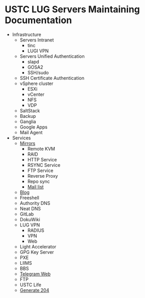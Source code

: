 # USTC LUG Servers Maintaining Documentation



* Infrastructure
  * Servers Intranet
    * tinc
    * LUGI VPN
  * Servers Unified Authentication
    * slapd
    * GOSA2
    * SSH/sudo
  * SSH Certificate Authentication
  * vSphere cluster
    * ESXi
    * vCenter
    * NFS
    * VDP
  * SaltStack
  * Backup
  * Ganglia
  * Google Apps
  * Mail Agent
* Services
  * [Mirrors](mirrors/README.md)
    * Remote KVM
    * RAID
    * HTTP Service
    * RSYNC Service
    * FTP Service
    * Reverse Proxy
    * Repo sync
    * [Mail list](mirrors/mail-list.md)
  * [Blog](https://git.ustclug.org/ustc-blog/ustc-blog/wikis/home)
  * Freeshell
  * Authority DNS
  * Neat DNS
  * GitLab
  * DokuWiki
  * LUG VPN
    * RADIUS
    * VPN
    * Web
  * Light Accelerator
  * GPG Key Server
  * PXE
  * LIIMS
  * BBS
  * [Telegram Web](telegram-web/README.md)
  * FTP
  * USTC Life
  * [Generate 204](generate-204/README.md)

